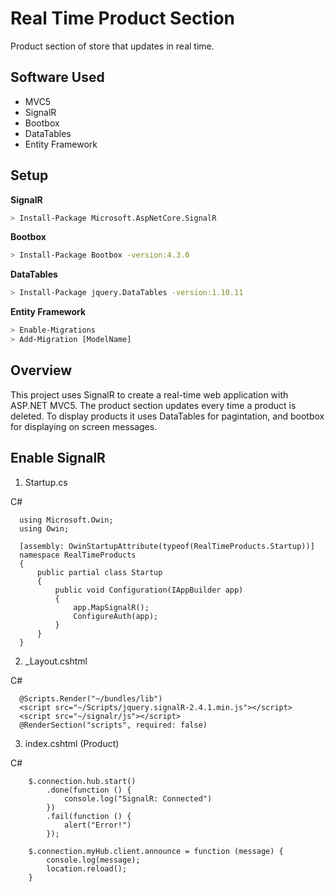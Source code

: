 # Real Time Product Section
Product section of store that updates in real time.

## Software Used
* MVC5
* SignalR
* Bootbox
* DataTables
* Entity Framework

## Setup
**SignalR**
```sh
> Install-Package Microsoft.AspNetCore.SignalR
```

**Bootbox**
```sh
> Install-Package Bootbox -version:4.3.0
```

**DataTables**
```sh
> Install-Package jquery.DataTables -version:1.10.11
```

**Entity Framework**
```sh
> Enable-Migrations
> Add-Migration [ModelName]
```

## Overview
This project uses SignalR to create a real-time web application with ASP.NET MVC5. The product section updates every time a product is deleted.
To display products it uses DataTables for pagintation, and bootbox for displaying on screen messages.

## Enable SignalR
1. Startup.cs
<div class="labelHolder">C#</div>

      using Microsoft.Owin;
      using Owin;

      [assembly: OwinStartupAttribute(typeof(RealTimeProducts.Startup))]
      namespace RealTimeProducts
      {
          public partial class Startup
          {
              public void Configuration(IAppBuilder app)
              {
                  app.MapSignalR();
                  ConfigureAuth(app);
              }
          }
      }

2. _Layout.cshtml
<div class="labelHolder">C#</div>

      @Scripts.Render("~/bundles/lib")
      <script src="~/Scripts/jquery.signalR-2.4.1.min.js"></script>
      <script src="~/signalr/js"></script>
      @RenderSection("scripts", required: false)
      
3. index.cshtml (Product)
<div class="labelHolder">C#</div>

        $.connection.hub.start()
            .done(function () {
                console.log("SignalR: Connected")
            })
            .fail(function () {
                alert("Error!")
            });

        $.connection.myHub.client.announce = function (message) {
            console.log(message);
            location.reload();
        }
